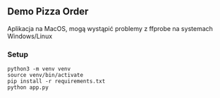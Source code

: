 ## Demo Pizza Order

Aplikacja na MacOS, mogą wystąpić problemy z ffprobe na systemach Windows/Linux

### Setup
```
python3 -m venv venv
source venv/bin/activate
pip install -r requirements.txt
python app.py
```
